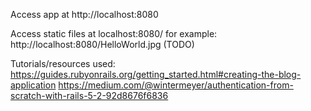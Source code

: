
Access app at http://localhost:8080

Access static files at localhost:8080/  for example:  http://localhost:8080/HelloWorld.jpg (TODO)


Tutorials/resources used:
https://guides.rubyonrails.org/getting_started.html#creating-the-blog-application
https://medium.com/@wintermeyer/authentication-from-scratch-with-rails-5-2-92d8676f6836
